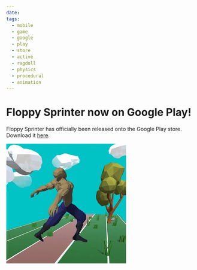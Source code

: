 ```yaml
---
date: 
tags:
  - mobile
  - game
  - google
  - play
  - store
  - active
  - ragdoll
  - physics
  - procedural
  - animation
---
```

# Floppy Sprinter now on Google Play!

Floppy Sprinter has officially been released onto the Google Play store. Download it [here](https://play.google.com/store/apps/details?id=com.Graphluid.FloppySprinter).


![](../Assets/FloppySprinterIcon.jpg)